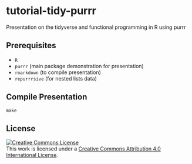 # tutorial-tidy-purrr

Presentation on the tidyverse and functional programming in R using purrr


## Prerequisites

- `R`
- `purrr` (main package demonstration for presentation)
- `rmarkdown` (to compile presentation)
- `repurrrsive` (for nested lists data)


## Compile Presentation

```shell
make
```


## License

<a rel="license" href="http://creativecommons.org/licenses/by/4.0/"><img alt="Creative Commons License" style="border-width:0" src="https://i.creativecommons.org/l/by/4.0/80x15.png" /></a><br />This work is licensed under a <a rel="license" href="http://creativecommons.org/licenses/by/4.0/">Creative Commons Attribution 4.0 International License</a>.
